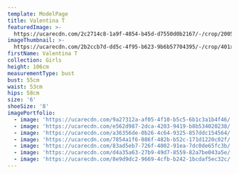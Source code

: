 ```yaml
---
template: ModelPage
title: Valentina T
featuredImage: >-
  https://ucarecdn.com/2c2714c8-1a9f-4854-b45d-d7550d0b2167/-/crop/2005x1130/16,116/-/preview/
imageThumbnail: >-
  https://ucarecdn.com/2b2ccb7d-dd5c-4f95-b623-9b6b57704395/-/crop/401x521/1195,316/-/preview/
firstName: Valentina T
collection: Girls
height: 106cm
measurementType: bust
bust: 55cm
waist: 53cm
hips: 58cm
size: '6'
shoeSize: '8'
imagePortfolio:
  - image: 'https://ucarecdn.com/9a27312a-af05-4f10-b5c5-6b1c3a1b4f46/'
  - image: 'https://ucarecdn.com/e562d987-2dca-4203-9419-b8b534020238/'
  - image: 'https://ucarecdn.com/a36356de-0b26-4c64-9325-857ddc154564/'
  - image: 'https://ucarecdn.com/7854a1f6-086f-482b-b52c-171d1220c02f/'
  - image: 'https://ucarecdn.com/83ad5eb7-726f-4002-91ea-7dc0de65fc3b/'
  - image: 'https://ucarecdn.com/d4a35a63-27b9-49d7-8559-82a7be043a5e/'
  - image: 'https://ucarecdn.com/8e9d9dc2-9669-4cfb-b242-1bcdaf5ec32c/'
---
```


